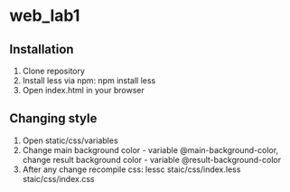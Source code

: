 # web_lab1

## Installation
1. Clone repository
1. Install less via npm: npm install less
1. Open index.html in your browser

## Changing style
1. Open static/css/variables
1. Change main background color - variable @main-background-color, change result background color - variable @result-background-color
1. After any change recompile css: lessc staic/css/index.less staic/css/index.css
